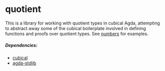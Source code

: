 # quotient
This is a library for working with quotient types in cubical Agda, attempting to abstract away some of the cubical boilerplate involved in defining functions and proofs over quotient types. See [numbers](https://github.com/kcsmnt0/numbers) for examples.

##### Dependencies:
- [cubical](https://github.com/agda/cubical)
- [agda-stdlib](https://github.com/agda/agda-stdlib)
